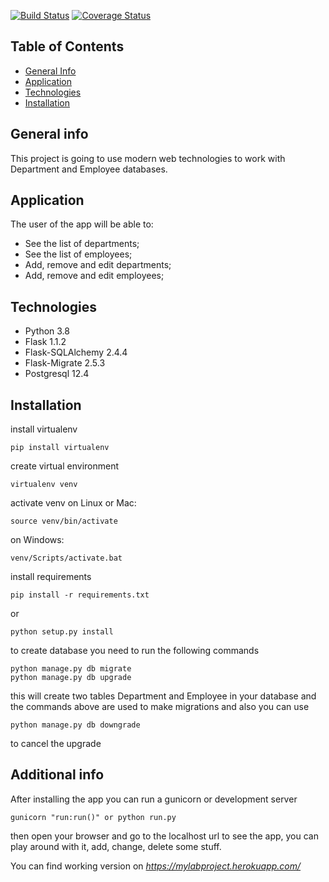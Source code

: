 [![Build Status](https://travis-ci.com/ljte/lab-project.svg?branch=master)](https://travis-ci.com/ljte/lab-project) [![Coverage Status](https://coveralls.io/repos/github/ljte/lab-project/badge.svg?branch=master)](https://coveralls.io/github/ljte/lab-project?branch=master)

## Table of Contents
* [General Info](#general-info)
* [Application](#application)
* [Technologies](#technologies)
* [Installation](#installation)

## General info
This project is going to use modern web technologies to work with Department and Employee databases.

## Application
The user of the app will be able to:
-  See the list of departments;
-  See the list of employees;
-  Add, remove and edit departments;
-  Add, remove and edit employees;

## Technologies
-  Python 3.8
-  Flask 1.1.2
-  Flask-SQLAlchemy 2.4.4
-  Flask-Migrate 2.5.3
-  Postgresql 12.4


## Installation
install virtualenv
```
pip install virtualenv
```
create virtual environment
```
virtualenv venv
```
activate venv
on Linux or Mac:
```
source venv/bin/activate
```
on Windows:
```
venv/Scripts/activate.bat
```
install requirements
```
pip install -r requirements.txt
```
or
```
python setup.py install
```
to create database you need to run the following commands
```
python manage.py db migrate
python manage.py db upgrade
```
this will create two tables Department and Employee in your database
and the commands above are used to make migrations and also you can use
```
python manage.py db downgrade
``` 
to cancel the upgrade

## Additional info
After installing the app you can run a gunicorn or development server
```
gunicorn "run:run()" or python run.py
```
then open your browser and go to the localhost url to see the app,
you can play around with it, add, change, delete some stuff.

You can find working version on *https://mylabproject.herokuapp.com/*